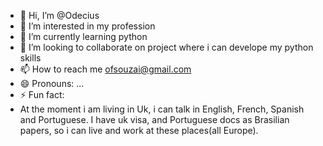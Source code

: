 - 👋 Hi, I’m @Odecius
- 👀 I’m interested in my profession
- 🌱 I’m currently learning python
- 💞️ I’m looking to collaborate on project where i can develope my python skills
- 📫 How to reach me ofsouzai@gmail.com
- 😄 Pronouns: ...
- ⚡ Fun fact: 
- At the moment i am living in Uk, i can talk in English, French, Spanish and Portuguese. I have uk visa, and Portuguese docs as Brasilian papers, so i can live and work at these places(all Europe).
<!---
Odecius/Odecius is a ✨ special ✨ repository because its `README.md` (this file) appears on your GitHub profile.
You can click the Preview link to take a look at your changes.
--->
